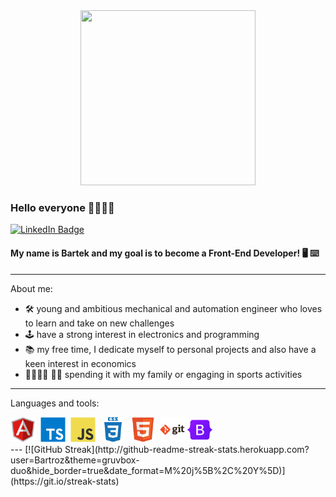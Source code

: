 <div id="header" align="center">
  <img src="https://media.giphy.com/media/scZPhLqaVOM1qG4lT9/giphy.gif" width="280" height='280'/>
</div>

### Hello everyone 🙋‍♂️🙋‍♂️

<div id="badges" style = "maring:auto">
  <a href="https://www.linkedin.com/in/bartosz-rozwadowski-157734209/">
    <img src="https://img.shields.io/badge/LinkedIn-blue?style=for-the-badge&logo=linkedin&logoColor=white" alt="LinkedIn Badge"/>
  </a>
</div>

#### My name is Bartek and my goal is to become a Front-End Developer!  🖥 ⌨️
--- 
About me: 
* 🛠  young and ambitious mechanical and automation engineer who loves to learn and take on new challenges
* 🕹 have a strong interest in electronics and programming
* 📚 my free time, I dedicate myself to personal projects and also have a keen interest in economics
* 👨‍👩‍👧‍👦 🏋️‍♀️ spending it with my family or engaging in sports activities
---
Languages and tools: 
<div>
  <img src="https://github.com/devicons/devicon/blob/master/icons/angularjs/angularjs-original.svg" title="Angular" alt="Angular" width="40" height="40"/>&nbsp;
  <img src="https://github.com/devicons/devicon/blob/master/icons/typescript/typescript-original.svg" title="TypeScript" alt="TypeScript" width="40" height="40"/>&nbsp;
  <img src="https://github.com/devicons/devicon/blob/master/icons/javascript/javascript-original.svg" title="JavaScript" alt="JavaScript" width="40" height="40"/>&nbsp;
  <img src="https://github.com/devicons/devicon/blob/master/icons/css3/css3-plain-wordmark.svg"  title="CSS3" alt="CSS" width="40" height="40"/>&nbsp;
  <img src="https://github.com/devicons/devicon/blob/master/icons/html5/html5-original.svg" title="HTML5" alt="HTML" width="40" height="40"/>&nbsp;
  <img src="https://github.com/devicons/devicon/blob/master/icons/git/git-original-wordmark.svg" title="Git" **alt="Git" width="40" height="40"/>
  <img src="https://github.com/devicons/devicon/blob/master/icons/bootstrap/bootstrap-original.svg" title="Bootstrap" **alt="Bootstrap" width="40" height="40"/>
</div>
---
[![GitHub Streak](http://github-readme-streak-stats.herokuapp.com?user=Bartroz&theme=gruvbox-duo&hide_border=true&date_format=M%20j%5B%2C%20Y%5D)](https://git.io/streak-stats)
<!--
**Bartroz/Bartroz** is a ✨ _special_ ✨ repository because its `README.md` (this file) appears on your GitHub profile.

Here are some ideas to get you started:

- 🔭 I’m currently working on ...
- 🌱 I’m currently learning ...
- 👯 I’m looking to collaborate on ...
- 🤔 I’m looking for help with ...
- 💬 Ask me about ...
- 📫 How to reach me: ...
- 😄 Pronouns: ...
- ⚡ Fun fact: ...
-->
